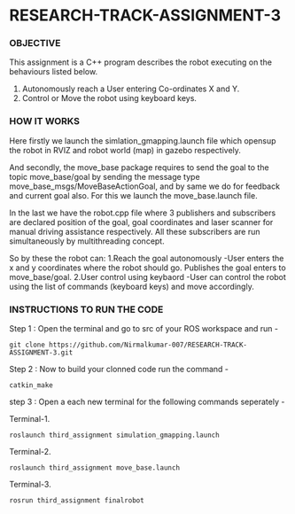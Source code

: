 # RESEARCH-TRACK-ASSIGNMENT-3

### OBJECTIVE
This assignment is a C++ program describes the robot executing on the behaviours listed below.
1. Autonomously reach a User entering Co-ordinates X and Y.
2. Control or Move the robot using keyboard keys.

### HOW IT WORKS
Here firstly we launch the simlation_gmapping.launch file which opensup the robot in RVIZ and robot world (map) in gazebo respectively.

And secondly, the move_base package requires to send the goal to the topic move_base/goal by sending the message type move_base_msgs/MoveBaseActionGoal, and by same we do for feedback and current goal also. For this we launch the move_base.launch file.

In the last we have the robot.cpp file where 3 publishers and subscribers are declared position of the goal, goal coordinates and laser scanner for manual driving assistance respectively. All these subscribers are run simultaneously by multithreading concept.

So by these the robot can:
1.Reach the goal autonomously 
  -User enters the x and y coordinates where the robot should go. 
   Publishes the goal enters to move_base/goal.
2.User control using keybaord
  -User can control the robot using the list of commands (keyboard keys) and move accordingly. 
  
### INSTRUCTIONS TO RUN THE CODE 

Step 1 : Open the terminal and go to src of your ROS workspace and run -

<pre><code>git clone https://github.com/Nirmalkumar-007/RESEARCH-TRACK-ASSIGNMENT-3.git</code></pre>

Step 2 : Now to build your clonned code run the command -

<pre><code>catkin_make</code></pre>

step 3 : Open a each new terminal for the following commands seperately -
 
Terminal-1. 

<pre><code>roslaunch third_assignment simulation_gmapping.launch</code></pre>

Terminal-2.

<pre><code>roslaunch third_assignment move_base.launch</code></pre>

Terminal-3.

<pre><code>rosrun third_assignment finalrobot</code></pre>
